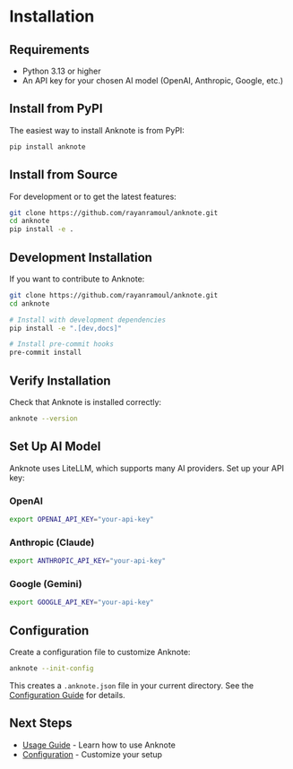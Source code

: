 # Installation

## Requirements

- Python 3.13 or higher
- An API key for your chosen AI model (OpenAI, Anthropic, Google, etc.)

## Install from PyPI

The easiest way to install Anknote is from PyPI:

```bash
pip install anknote
```

## Install from Source

For development or to get the latest features:

```bash
git clone https://github.com/rayanramoul/anknote.git
cd anknote
pip install -e .
```

## Development Installation

If you want to contribute to Anknote:

```bash
git clone https://github.com/rayanramoul/anknote.git
cd anknote

# Install with development dependencies
pip install -e ".[dev,docs]"

# Install pre-commit hooks
pre-commit install
```

## Verify Installation

Check that Anknote is installed correctly:

```bash
anknote --version
```

## Set Up AI Model

Anknote uses LiteLLM, which supports many AI providers. Set up your API key:

### OpenAI
```bash
export OPENAI_API_KEY="your-api-key"
```

### Anthropic (Claude)
```bash
export ANTHROPIC_API_KEY="your-api-key"
```

### Google (Gemini)
```bash
export GOOGLE_API_KEY="your-api-key"
```

## Configuration

Create a configuration file to customize Anknote:

```bash
anknote --init-config
```

This creates a `.anknote.json` file in your current directory. See the [Configuration Guide](configuration.md) for details.

## Next Steps

- [Usage Guide](usage.md) - Learn how to use Anknote
- [Configuration](configuration.md) - Customize your setup
